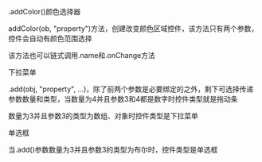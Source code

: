 .addColor()颜色选择器

addColor(ob, "property")方法，创建改变颜色区域控件，该方法只有两个参数，控件会自动有颜色范围选择

该方法也可以链式调用.name和.onChange方法



下拉菜单

.add(obj, "property", ...)，除了前两个参数是必要绑定的之外，剩下可选择传递参数数量和类型，当数量为4并且参数3和4都是数字时控件类型就是拖动条

数量为3并且参数3的类型为数组、对象时控件类型是下拉菜单



单选框

当.add()参数数量为3并且参数3的类型为布尔时，控件类型是单选框